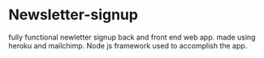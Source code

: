 # Newsletter-signup
fully functional newletter signup back and front end web app. made using heroku and mailchimp. Node js framework used to accomplish the app.
